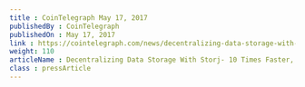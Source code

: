 ```yaml
---
title : CoinTelegraph May 17, 2017
publishedBy : CoinTelegraph
publishedOn : May 17, 2017
link : https://cointelegraph.com/news/decentralizing-data-storage-with-storj-10-times-faster-50-percent-cheaper
weight: 110
articleName : Decentralizing Data Storage With Storj- 10 Times Faster, 50 Percent Cheaper
class : pressArticle
---
```

